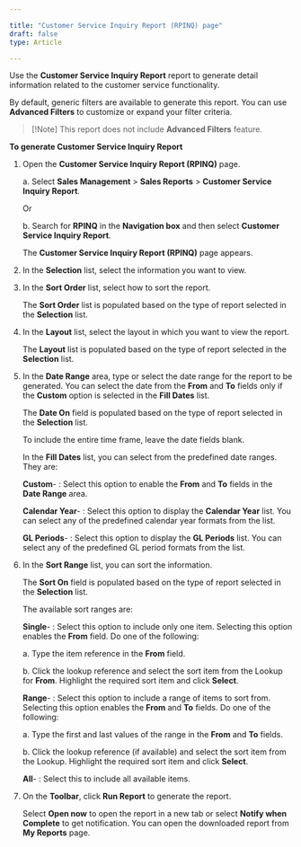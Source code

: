 ```yaml
---

title: "Customer Service Inquiry Report (RPINQ) page"
draft: false
type: Article

---
```


Use the **Customer Service Inquiry Report** report to generate detail information related to the customer service functionality.

By default, generic filters are available to generate this report. You can use **Advanced Filters** to customize or expand your filter criteria.

> [!Note]  This report does not include **Advanced Filters** feature.

**To generate Customer Service Inquiry Report**

1. Open the **Customer Service Inquiry Report (RPINQ)** page.

    a. Select **Sales Management** > **Sales Reports** > **Customer Service Inquiry Report**.

    Or

    b. Search for **RPINQ** in the **Navigation box** and then select **Customer Service Inquiry Report**.

    The **Customer Service Inquiry Report (RPINQ)** page appears.

2. In the **Selection** list, select the information you want to view.

3. In the **Sort Order** list, select how to sort the report.

    The **Sort Order** list is populated based on the type of report selected in the **Selection** list.

4. In the **Layout** list, select the layout in which you want to view the report.

    The **Layout** list is populated based on the type of report selected in the **Selection** list.

5. In the **Date Range** area, type or select the date range for the report to be generated. You can select the date from the **From** and **To** fields only if the **Custom** option is selected in the **Fill Dates** list.

    The **Date On** field is populated based on the type of report selected in the **Selection** list.

    To include the entire time frame, leave the date fields blank.

    In the **Fill Dates** list, you can select from the predefined date ranges. They are:

    **Custom**- : Select this option to enable the **From** and **To** fields in the **Date Range** area.

    **Calendar Year**- : Select this option to display the **Calendar Year** list. You can select any of the predefined calendar year formats from the list.

    **GL Periods**- : Select this option to display the **GL Periods** list. You can select any of the predefined GL period formats from the list.

6. In the **Sort Range** list, you can sort the information.

    The **Sort On** field is populated based on the type of report selected in the **Selection** list.

    The available sort ranges are:

    **Single**- : Select this option to include only one item. Selecting this option enables the **From** field. Do one of the following:

    a. Type the item reference in the **From** field.

    b. Click the lookup reference and select the sort item from the Lookup for **From**. Highlight the required sort item and click **Select**.

    **Range**- : Select this option to include a range of items to sort from. Selecting this option enables the **From** and **To** fields. Do one of the following:

    a. Type the first and last values of the range in the **From** and **To** fields.

    b. Click the lookup reference (if available) and select the sort item from the Lookup. Highlight the required sort item and click **Select**.

    **All**- : Select this to include all available items.

7. On the **Toolbar**, click **Run Report** to generate the report.

    Select **Open now** to open the report in a new tab or select **Notify when Complete** to get notification. You can open the downloaded report from **My Reports** page.